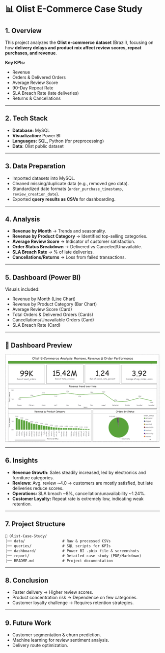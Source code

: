 # 📊 Olist E-Commerce Case Study

## 1. Overview  
This project analyzes the **Olist e-commerce dataset** (Brazil), focusing on how **delivery delays and product mix affect review scores, repeat purchases, and revenue**.  

**Key KPIs:**  
- Revenue  
- Orders & Delivered Orders  
- Average Review Score  
- 90-Day Repeat Rate  
- SLA Breach Rate (late deliveries)  
- Returns & Cancellations  

---

## 2. Tech Stack  
- **Database:** MySQL  
- **Visualization:** Power BI  
- **Languages:** SQL, Python (for preprocessing)  
- **Data:** Olist public dataset  

---

## 3. Data Preparation  
- Imported datasets into MySQL.  
- Cleaned missing/duplicate data (e.g., removed geo data).  
- Standardized date formats (`order_purchase_timestamp`, `review_creation_date`).  
- Exported **query results as CSVs** for dashboarding.  

---

## 4. Analysis  
- **Revenue by Month** → Trends and seasonality.  
- **Revenue by Product Category** → Identified top-selling categories.  
- **Average Review Score** → Indicator of customer satisfaction.  
- **Order Status Breakdown** → Delivered vs Canceled/Unavailable.  
- **SLA Breach Rate** → % of late deliveries.  
- **Cancellations/Returns** → Loss from failed transactions.  

---

## 5. Dashboard (Power BI)  
Visuals included:  
- Revenue by Month (Line Chart)  
- Revenue by Product Category (Bar Chart)  
- Average Review Score (Card)  
- Total Orders & Delivered Orders (Cards)  
- Cancellations/Unavailable Orders (Card)  
- SLA Breach Rate (Card)  

---
## 📸 Dashboard Preview

![Olist Dashboard](dashboard.png)

---
## 6. Insights  
- **Revenue Growth:** Sales steadily increased, led by electronics and furniture categories.  
- **Reviews:** Avg. review ~4.0 → customers are mostly satisfied, but late deliveries reduce scores.  
- **Operations:** SLA breach ~8%, cancellation/unavailability ~1.24%.  
- **Customer Loyalty:** Repeat rate is extremely low, indicating weak retention.  

---

## 7. Project Structure  
```
📂 Olist-Case-Study/
│── data/                 # Raw & processed CSVs
│── queries/              # SQL scripts for KPIs
│── dashboard/            # Power BI .pbix file & screenshots
│── report/               # Detailed case study (PDF/Markdown)
│── README.md             # Project documentation
```

---

## 8. Conclusion  
- Faster delivery → Higher review scores.  
- Product concentration risk → Dependence on few categories.  
- Customer loyalty challenge → Requires retention strategies.  

---

## 9. Future Work  
- Customer segmentation & churn prediction.  
- Machine learning for review sentiment analysis.  
- Delivery route optimization.  
